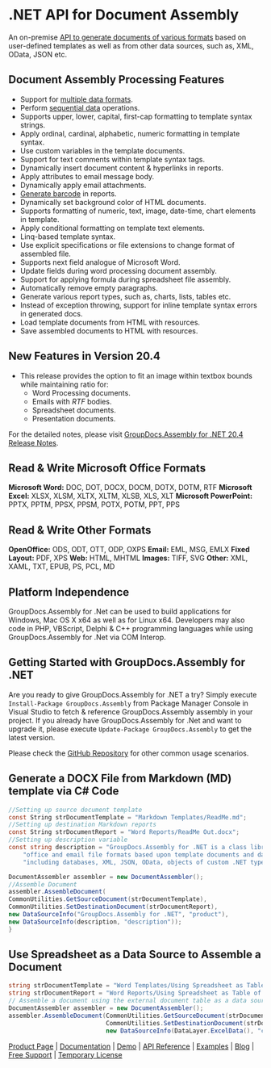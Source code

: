 # .NET API for Document Assembly

An on-premise [API to generate documents of various formats](https://products.groupdocs.com/assembly/net) based on user-defined templates as well as from other data sources, such as, XML, OData, JSON etc.

## Document Assembly Processing Features

- Support for [multiple data formats](https://docs.groupdocs.com/display/assemblynet/Supported+Document+Formats).
- Perform [sequential data](https://docs.groupdocs.com/display/assemblynet/Template+Syntax+-+Part+2+of+2#TemplateSyntax-Part2of2-OutputtingSequentialData) operations.
- Supports upper, lower, capital, first-cap formatting to template syntax strings.
- Apply ordinal, cardinal, alphabetic, numeric formatting in template syntax.
- Use custom variables in the template documents.
- Support for text comments within template syntax tags.
- Dynamically insert document content & hyperlinks in reports.
- Apply attributes to email message body.
- Dynamically apply email attachments.
- [Generate barcode](https://docs.groupdocs.com/display/assemblynet/Working+with+Barcode+Image+Generation) in reports.
- Dynamically set background color of HTML documents.
- Supports formatting of numeric, text, image, date-time, chart elements in template.
- Apply conditional formatting on template text elements.
- Linq-based template syntax.
- Use explicit specifications or file extensions to change format of assembled file.
- Supports next field analogue of Microsoft Word.
- Update fields during word processing document assembly.
- Support for applying formula during spreadsheet file assembly.
- Automatically remove empty paragraphs.
- Generate various report types, such as, charts, lists, tables etc.
- Instead of exception throwing, support for inline template syntax errors in generated docs.
- Load template documents from HTML with resources.
- Save assembled documents to HTML with resources.

## New Features in Version 20.4

- This release provides the option to fit an image within textbox bounds while maintaining ratio for:
  - Word Processing documents.
  - Emails with *RTF* bodies.
  - Spreadsheet documents.
  - Presentation documents.

For the detailed notes, please visit [GroupDocs.Assembly for .NET 20.4 Release Notes](https://docs.groupdocs.com/display/assemblynet/GroupDocs.Assembly+for+.NET+20.4+Release+Notes).

## Read & Write Microsoft Office Formats

**Microsoft Word:** DOC, DOT, DOCX, DOCM, DOTX, DOTM, RTF
**Microsoft Excel:** XLSX, XLSM, XLTX, XLTM, XLSB, XLS, XLT
**Microsoft PowerPoint:** PPTX, PPTM, PPSX, PPSM, POTX, POTM, PPT, PPS

## Read & Write Other Formats

**OpenOffice:** ODS, ODT, OTT, ODP, OXPS
**Email:** EML, MSG, EMLX
**Fixed Layout:** PDF, XPS
**Web:** HTML, MHTML
**Images:** TIFF, SVG
**Other:** XML, XAML, TXT, EPUB, PS, PCL, MD

## Platform Independence

GroupDocs.Assembly  for .Net can be used to build applications for Windows, Mac OS X x64 as well as for Linux x64. Developers may also code in PHP, VBScript, Delphi & C++ programming languages while using GroupDocs.Assembly for .Net via COM Interop.

## Getting Started with GroupDocs.Assembly for .NET

Are you ready to give GroupDocs.Assembly for .NET a try? Simply execute `Install-Package GroupDocs.Assembly` from Package Manager Console in Visual Studio to fetch & reference GroupDocs.Assembly assembly in your project. If you already have GroupDocs.Assembly for .Net and want to upgrade it, please execute `Update-Package GroupDocs.Assembly` to get the latest version.

Please check the [GitHub Repository](https://github.com/groupdocs-assembly/GroupDocs.Assembly-for-.NET) for other common usage scenarios.

## Generate a DOCX File from Markdown (MD) template via C# Code

```csharp
//Setting up source document template
const String strDocumentTemplate = "Markdown Templates/ReadMe.md";
//Setting up destination Markdown reports
const String strDocumentReport = "Word Reports/ReadMe Out.docx";
//Setting up description variable
const string description = "GroupDocs.Assembly for .NET is a class library that enables you to generate documents in popular " +
    "office and email file formats based upon template documents and data obtained from various sources " +
    "including databases, XML, JSON, OData, objects of custom .NET types, external documents, and more.";

DocumentAssembler assembler = new DocumentAssembler();
//Assemble Document
assembler.AssembleDocument(
CommonUtilities.GetSourceDocument(strDocumentTemplate),
CommonUtilities.SetDestinationDocument(strDocumentReport),
new DataSourceInfo("GroupDocs.Assembly for .NET", "product"),
new DataSourceInfo(description, "description"));
}
```

## Use Spreadsheet as a Data Source to Assemble a Document

```csharp
string strDocumentTemplate = "Word Templates/Using Spreadsheet as Table of Data.docx";
string strDocumentReport = "Word Reports/Using Spreadsheet as Table of Data_Output.docx";
// Assemble a document using the external document table as a data source.
DocumentAssembler assembler = new DocumentAssembler();
assembler.AssembleDocument(CommonUtilities.GetSourceDocument(strDocumentTemplate),
                           CommonUtilities.SetDestinationDocument(strDocumentReport),
                           new DataSourceInfo(DataLayer.ExcelData(), "contracts"));
```

[Product Page](https://products.groupdocs.com/assembly/net) | [Documentation](https://docs.groupdocs.com/display/assemblynet/Home) | [Demo](https://products.groupdocs.app/assembly/family) | [API Reference](https://apireference.groupdocs.com/net/assembly) | [Examples](https://github.com/groupdocs-assembly/GroupDocs.Assembly-for-.NET) | [Blog](https://blog.groupdocs.com/category/assembly/) | [Free Support](https://forum.groupdocs.com/c/assembly) | [Temporary License](https://purchase.groupdocs.com/temporary-license)
